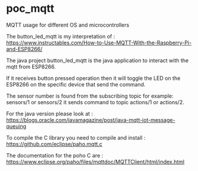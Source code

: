 # poc_mqtt
MQTT usage for different OS and microcontrollers

The button_led_mqtt is my interpretation of : https://www.instructables.com/How-to-Use-MQTT-With-the-Raspberry-Pi-and-ESP8266/

The java project button_led_mqtt is the java application to interact with the mqtt from ESP8266.

If it receives button pressed operation then it will toggle the LED on the ESP8266 on the specific device that send the command.

The sensor number is found from the subscribing topic for example: sensors/1 or sensors/2 it sends command to topic actions/1 or actions/2.

For the java version please look at : https://blogs.oracle.com/javamagazine/post/java-mqtt-iot-message-queuing

To compile the C library you need to compile and install : https://github.com/eclipse/paho.mqtt.c

The documentation for the poho C are : https://www.eclipse.org/paho/files/mqttdoc/MQTTClient/html/index.html
